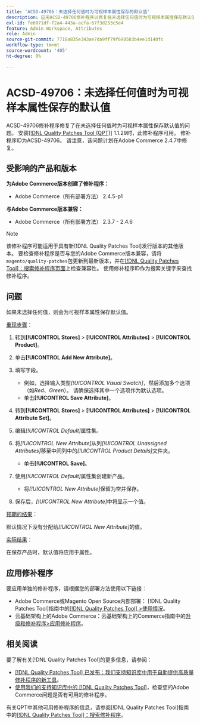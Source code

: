 ```yaml
---
title: 'ACSD-49706：未选择任何值时为可视样本属性保存的默认值'
description: 应用ACSD-49706修补程序以修复在未选择任何值时为可视样本属性保存默认值的Adobe Commerce问题。
exl-id: fe6071df-f2a4-443a-acfa-67f3d253c5e4
feature: Admin Workspace, Attributes
role: Admin
source-git-commit: 7718a835e343ae7da9ff79f690503b4ee1d140fc
workflow-type: tm+mt
source-wordcount: '405'
ht-degree: 0%

---
```


# ACSD-49706：未选择任何值时为可视样本属性保存的默认值

ACSD-49706修补程序修复了在未选择任何值时为可视样本属性保存默认值的问题。 安装[[!DNL Quality Patches Tool (QPT)]](/help/announcements/adobe-commerce-announcements/magento-quality-patches-released-new-tool-to-self-serve-quality-patches.md) 1.1.29时，此修补程序可用。 修补程序ID为ACSD-49706。 请注意，该问题计划在Adobe Commerce 2.4.7中修复。

## 受影响的产品和版本

**为Adobe Commerce版本创建了修补程序：**

* Adobe Commerce（所有部署方法） 2.4.5-p1

**与Adobe Commerce版本兼容：**

* Adobe Commerce（所有部署方法） 2.3.7 - 2.4.6

>[!NOTE]
>
>该修补程序可能适用于具有新[!DNL Quality Patches Tool]发行版本的其他版本。 要检查修补程序是否与您的Adobe Commerce版本兼容，请将`magento/quality-patches`包更新到最新版本，并在[[!DNL Quality Patches Tool]：搜索修补程序页面](https://experienceleague.adobe.com/tools/commerce-quality-patches/index.html)上检查兼容性。 使用修补程序ID作为搜索关键字来查找修补程序。

## 问题

如果未选择任何值，则会为可视样本属性保存默认值。

<u>重现步骤</u>：

1. 转到&#x200B;**[!UICONTROL Stores]** > **[!UICONTROL Attributes]** > **[!UICONTROL Product]**。
1. 单击&#x200B;**[!UICONTROL Add New Attribute]**。
1. 填写字段。

   * 例如，选择输入类型&#x200B;*[!UICONTROL Visual Swatch]*，然后添加多个选项（如&#x200B;*Red*、*Green*）。 请确保选择其中一个选项作为默认选项。
   * 单击&#x200B;**[!UICONTROL Save Attribute]**。

1. 转到&#x200B;**[!UICONTROL Stores]** > **[!UICONTROL Attributes]** > **[!UICONTROL Attribute Set]**。
1. 编辑&#x200B;*[!UICONTROL Default]*&#x200B;属性集。
1. 将&#x200B;*[!UICONTROL New Attribute]*&#x200B;从列&#x200B;*[!UICONTROL Unassigned Attributes]*&#x200B;移至中间列中的&#x200B;*[!UICONTROL Product Details]*&#x200B;文件夹。

   * 单击&#x200B;**[!UICONTROL Save]**。

1. 使用&#x200B;*[!UICONTROL Default]*&#x200B;属性集创建新产品。

   * 将&#x200B;*[!UICONTROL New Attribute]*&#x200B;保留为空并保存。

1. 保存后，*[!UICONTROL New Attribute]*&#x200B;中将显示一个值。

<u>预期的结果</u>：

默认情况下没有分配给&#x200B;*[!UICONTROL New Attribute]*&#x200B;的值。

<u>实际结果</u>：

在保存产品时，默认值将应用于属性。

## 应用修补程序

要应用单独的修补程序，请根据您的部署方法使用以下链接：

* Adobe Commerce或Magento Open Source内部部署： [!DNL Quality Patches Tool]指南中的[[!DNL Quality Patches Tool] >使用情况](https://experienceleague.adobe.com/docs/commerce-operations/tools/quality-patches-tool/usage.html)。
* 云基础架构上的Adobe Commerce：云基础架构上的Commerce指南中的[升级和修补程序>应用修补程序](https://experienceleague.adobe.com/docs/commerce-cloud-service/user-guide/develop/upgrade/apply-patches.html)。

## 相关阅读

要了解有关[!DNL Quality Patches Tool]的更多信息，请参阅：

* [[!DNL Quality Patches Tool] 已发布：我们支持知识库中用于自助提供高质量修补程序的新工具](/help/announcements/adobe-commerce-announcements/magento-quality-patches-released-new-tool-to-self-serve-quality-patches.md)。
* [使用我们的支持知识库中的 [!DNL Quality Patches Tool]](/help/support-tools/patches-available-in-qpt-tool/check-patch-for-magento-issue-with-magento-quality-patches.md)，检查您的Adobe Commerce问题是否有可用的修补程序。

有关QPT中其他可用修补程序的信息，请参阅[!DNL Quality Patches Tool]指南中的[[!DNL Quality Patches Tool]：搜索修补程序](https://experienceleague.adobe.com/tools/commerce-quality-patches/index.html)。
